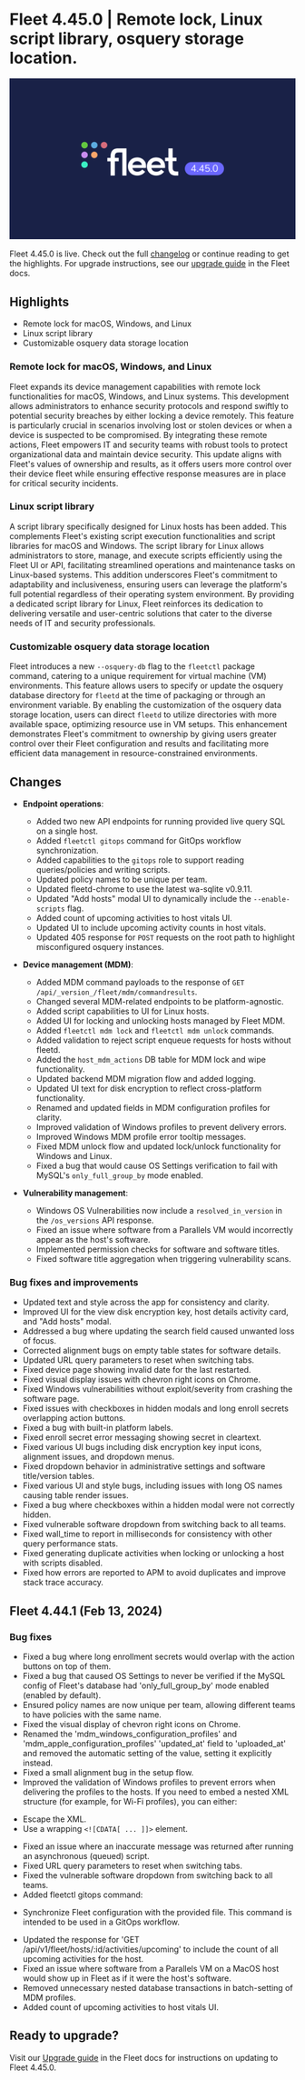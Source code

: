 # Fleet 4.45.0 | Remote lock, Linux script library, osquery storage location.

![Fleet 4.45.0](../website/assets/images/articles/fleet-4.45.0-1600x900@2x.png)

Fleet 4.45.0 is live. Check out the full [changelog](https://github.com/fleetdm/fleet/releases/tag/fleet-v4.45.0) or continue reading to get the highlights.
For upgrade instructions, see our [upgrade guide](https://fleetdm.com/docs/deploying/upgrading-fleet) in the Fleet docs.

## Highlights

* Remote lock for macOS, Windows, and Linux
* Linux script library
* Customizable osquery data storage location


### Remote lock for macOS, Windows, and Linux

Fleet expands its device management capabilities with remote lock functionalities for macOS, Windows, and Linux systems. This development allows administrators to enhance security protocols and respond swiftly to potential security breaches by either locking a device remotely. This feature is particularly crucial in scenarios involving lost or stolen devices or when a device is suspected to be compromised. By integrating these remote actions, Fleet empowers IT and security teams with robust tools to protect organizational data and maintain device security. This update aligns with Fleet's values of ownership and results, as it offers users more control over their device fleet while ensuring effective response measures are in place for critical security incidents.


### Linux script library

A script library specifically designed for Linux hosts has been added. This complements Fleet's existing script execution functionalities and script libraries for macOS and Windows. The script library for Linux allows administrators to store, manage, and execute scripts efficiently using the Fleet UI or API, facilitating streamlined operations and maintenance tasks on Linux-based systems. This addition underscores Fleet's commitment to adaptability and inclusiveness, ensuring users can leverage the platform's full potential regardless of their operating system environment. By providing a dedicated script library for Linux, Fleet reinforces its dedication to delivering versatile and user-centric solutions that cater to the diverse needs of IT and security professionals.


### Customizable osquery data storage location

Fleet introduces a new `--osquery-db` flag to the `fleetctl` package command, catering to a unique requirement for virtual machine (VM) environments. This feature allows users to specify or update the osquery database directory for `fleetd` at the time of packaging or through an environment variable. By enabling the customization of the osquery data storage location, users can direct `fleetd` to utilize directories with more available space, optimizing resource use in VM setups. This enhancement demonstrates Fleet's commitment to ownership by giving users greater control over their Fleet configuration and results and facilitating more efficient data management in resource-constrained environments.



## Changes

* **Endpoint operations**:
  - Added two new API endpoints for running provided live query SQL on a single host.
  - Added `fleetctl gitops` command for GitOps workflow synchronization.
  - Added capabilities to the `gitops` role to support reading queries/policies and writing scripts.
  - Updated policy names to be unique per team.
  - Updated fleetd-chrome to use the latest wa-sqlite v0.9.11.
  - Updated "Add hosts" modal UI to dynamically include the `--enable-scripts` flag.
  - Added count of upcoming activities to host vitals UI.
  - Updated UI to include upcoming activity counts in host vitals.
  - Updated 405 response for `POST` requests on the root path to highlight misconfigured osquery instances.

* **Device management (MDM)**:
  - Added MDM command payloads to the response of `GET /api/_version_/fleet/mdm/commandresults`.
  - Changed several MDM-related endpoints to be platform-agnostic.
  - Added script capabilities to UI for Linux hosts.
  - Added UI for locking and unlocking hosts managed by Fleet MDM.
  - Added `fleetctl mdm lock` and `fleetctl mdm unlock` commands.
  - Added validation to reject script enqueue requests for hosts without fleetd.
  - Added the `host_mdm_actions` DB table for MDM lock and wipe functionality.
  - Updated backend MDM migration flow and added logging.
  - Updated UI text for disk encryption to reflect cross-platform functionality.
  - Renamed and updated fields in MDM configuration profiles for clarity.
  - Improved validation of Windows profiles to prevent delivery errors.
  - Improved Windows MDM profile error tooltip messages.
  - Fixed MDM unlock flow and updated lock/unlock functionality for Windows and Linux.
  - Fixed a bug that would cause OS Settings verification to fail with MySQL's `only_full_group_by` mode enabled.

* **Vulnerability management**:
  - Windows OS Vulnerabilities now include a `resolved_in_version` in the `/os_versions` API response.
  - Fixed an issue where software from a Parallels VM would incorrectly appear as the host's software.
  - Implemented permission checks for software and software titles.
  - Fixed software title aggregation when triggering vulnerability scans.

### Bug fixes and improvements
  - Updated text and style across the app for consistency and clarity.
  - Improved UI for the view disk encryption key, host details activity card, and "Add hosts" modal.
  - Addressed a bug where updating the search field caused unwanted loss of focus.
  - Corrected alignment bugs on empty table states for software details.
  - Updated URL query parameters to reset when switching tabs.
  - Fixed device page showing invalid date for the last restarted.
  - Fixed visual display issues with chevron right icons on Chrome.
  - Fixed Windows vulnerabilities without exploit/severity from crashing the software page.
  - Fixed issues with checkboxes in hidden modals and long enroll secrets overlapping action buttons.
  - Fixed a bug with built-in platform labels.
  - Fixed enroll secret error messaging showing secret in cleartext.
  - Fixed various UI bugs including disk encryption key input icons, alignment issues, and dropdown menus.
  - Fixed dropdown behavior in administrative settings and software title/version tables.
  - Fixed various UI and style bugs, including issues with long OS names causing table render issues.
  - Fixed a bug where checkboxes within a hidden modal were not correctly hidden.
  - Fixed vulnerable software dropdown from switching back to all teams.
  - Fixed wall_time to report in milliseconds for consistency with other query performance stats.
  - Fixed generating duplicate activities when locking or unlocking a host with scripts disabled.
  - Fixed how errors are reported to APM to avoid duplicates and improve stack trace accuracy.

## Fleet 4.44.1 (Feb 13, 2024)

### Bug fixes

* Fixed a bug where long enrollment secrets would overlap with the action buttons on top of them.
* Fixed a bug that caused OS Settings to never be verified if the MySQL config of Fleet's database had 'only_full_group_by' mode enabled (enabled by default).
* Ensured policy names are now unique per team, allowing different teams to have policies with the same name.
* Fixed the visual display of chevron right icons on Chrome.
* Renamed the 'mdm_windows_configuration_profiles' and 'mdm_apple_configuration_profiles' 'updated_at' field to 'uploaded_at' and removed the automatic setting of the value, setting it explicitly instead.
* Fixed a small alignment bug in the setup flow.
* Improved the validation of Windows profiles to prevent errors when delivering the profiles to the hosts. If you need to embed a nested XML structure (for example, for Wi-Fi profiles), you can either:
 - Escape the XML.
 - Use a wrapping `<![CDATA[ ... ]]>` element.
* Fixed an issue where an inaccurate message was returned after running an asynchronous (queued) script.
* Fixed URL query parameters to reset when switching tabs.
* Fixed the vulnerable software dropdown from switching back to all teams.
* Added fleetctl gitops command:
 - Synchronize Fleet configuration with the provided file. This command is intended to be used in a GitOps workflow.
* Updated the response for 'GET /api/v1/fleet/hosts/:id/activities/upcoming' to include the count of all upcoming activities for the host.
* Fixed an issue where software from a Parallels VM on a MacOS host would show up in Fleet as if it were the host's software.
* Removed unnecessary nested database transactions in batch-setting of MDM profiles.
* Added count of upcoming activities to host vitals UI.


## Ready to upgrade?

Visit our [Upgrade guide](https://fleetdm.com/docs/deploying/upgrading-fleet) in the Fleet docs for instructions on updating to Fleet 4.45.0.

<meta name="category" value="releases">
<meta name="authorFullName" value="JD Strong">
<meta name="authorGitHubUsername" value="spokanemac">
<meta name="publishedOn" value="2024-02-21">
<meta name="articleTitle" value="Fleet 4.45.0 | Remote lock, Linux script library, osquery storage location.">
<meta name="articleImageUrl" value="../website/assets/images/articles/fleet-4.45.0-1600x900@2x.png">
